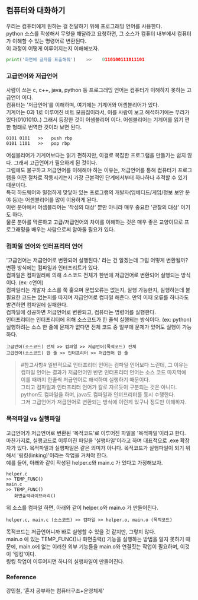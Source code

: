 ## 컴퓨터와 대화하기
우리는 컴퓨터에게 원하는 걸 전달하기 위해 프로그래밍 언어를 사용한다.   
python 소스를 작성해서 무엇을 해달라고 요청하면, 그 소스가 컴퓨터 내부에서 컴퓨터가 이해할 수 있는 명령어로 변환된다.   
이 과정이 어떻게 이루어지는지 이해해보자.
``` python
print('화면에 글자를 표출해줘')    >>    0110100111011101
```
### 고급언어와 저급언어
사람이 쓰는 c, c++, java, python 등 프로그래밍 언어는 컴퓨터가 이해하지 못하는 고급언어 이다.   
컴퓨터는 '저급언어'를 이해하며, 여기에는 기계어와 어셈블리어가 있다.   
기계어는 0과 1로 이루어진 비트 모음집이라서, 이를 사람이 보고 해석하기에는 무리가 있다(0101010..) 그래서 등장한 것이 어셈블리어 이다.
어셈블리어는 기계어를 읽기 편한 형태로 번역한 것이라 보면 된다.
```
0101 0101   >>   push rbp
0101 1101   >>   pop rbp
```
어셈블리어가 기계어보다는 읽기 편하지만, 이걸로 복잡한 프로그램을 만들기는 쉽지 않다. 그래서 고급언어가 필요하게 된 것이다.   
그럼에도 불구하고 저급언어를 이해해야 하는 이유는, 저급언어를 통해 컴퓨터가 프로그램을 어떤 절차로 작동시키는지 가장 근본적인 단계에서부터 하나하나 추적할 수 있기 때문이다.   
특히 하드웨어와 밀접하게 맞닿아 있는 프로그램의 개발자(임베디드/게임/정보 보안 분야 등)는 어셈블리어를 많이 이용하게 된다.   
이런 분야에서 어셈블리어는 '작성의 대상' 뿐만 아니라 매우 중요한 '관찰의 대상' 이기도 하다.   
물론 분야를 막론하고 고급/저급언어의 차이를 이해하는 것은 매우 좋은 교양이므로 프로그래밍을 배우는 사람으로써 알아둘 필요가 있다.

### 컴파일 언어와 인터프리터 언어
'고급언어는 저급언어로 변환되어 실행된다.' 라는 건 알겠는데 그럼 어떻게 변환될까?   
변환 방식에는 컴파일과 인터프리트가 있다.   
컴파일은 컴파일러에 의해 소스코드 전체가 한번에 저급언어로 변환되어 실행되는 방식이다. (ex: c언어)   
컴파일러는 개발자 소스를 쭉 훑으며 문법오류는 없는지, 실행 가능한지, 실행하는데 불필요한 코드는 없는지를 따지며 저급언어로 컴파일 해준다. 만약 이때 오류를 하나라도 발견하면 컴파일에 실패한다.   
컴파일에 성공하면 저급언어로 변환되고, 컴퓨터는 명령어를 실행한다.   
인터프리터는 인터프리터에 의해 소스코드가 한 줄씩 실행되는 방식이다. (ex: python)  
실행하려는 소스 한 줄에 문제가 없다면 전체 코드 중 일부에 문제가 있어도 실행이 가능하다.  
```
고급언어(소스코드) 전체 >> 컴파일 >> 저급언어(목적코드) 전체
고급언어(소스코드) 한 줄 >> 인터프리터 >> 저급언어 한 줄
```
> #참고사항# 일반적으로 인터프리터 언어는 컴파일 언어보다 느린데, 그 이유는 컴파일 언어는 결과가 저급언어인 반면 인터프리터 언어는 소스 코드 마지막에 이를 때까지 한줄씩 저급언어로 해석하며 실행하기 때문이다.   
그리고 컴파일과 인터프리터 언어가 칼로 자르듯이 구분되는 것은 아니다. python도 컴파일을 하며, java도 컴파일과 인터프리터를 동시 수행한다.   
그저 고급언어가 저급언어로 변환되는 방식에 이런게 있구나 정도만 이해하자.

### 목적파일 vs 실행파일
고급언어가 저급언어로 변환된 '목적코드'로 이루어진 파일을 '목적파일'이라고 한다.  
마찬가지로, 실행코드로 이루어진 파일을 '실행파일'이라고 하며 대표적으로 .exe 확장자가 있다.
목적파일과 실행파일은 같은 의미가 아니다. 목적코드가 실행파일이 되기 위해서 '링킹(linking)'이라는 작업을 거쳐야 한다.   
예를 들어, 아래와 같이 작성된 helper.c와 main.c 가 있다고 가정해보자.
```
helper.c
>> TEMP_FUNC()
main.c
>> TEMP_FUNC()
   화면출력라이브러리()
```
위 소스를 컴파일 하면, 아래와 같이 helper.o와 main.o 가 만들어진다.
```
helper.c, main.c (소스코드) >> 컴파일 >> helper.o, main.o (목적코드)
```
목적코드는 저급언어니까 바로 실행할 수 있을 것 같지만, 그렇지 않다.   
main.o 에 있는 TEMP_FUNC()나 화면출력() 기능을 실행하는 방법을 알지 못하기 때문에, main.o에 없는 이러한 외부 기능들을 main.o와 연결짓는 작업이 필요하며, 이것이 '링킹'이다.   
링킹 작업이 이루어지면 하나의 실행파일이 만들어진다.

### Reference
강민철, '혼자 공부하는 컴퓨터구조+운영체제'
